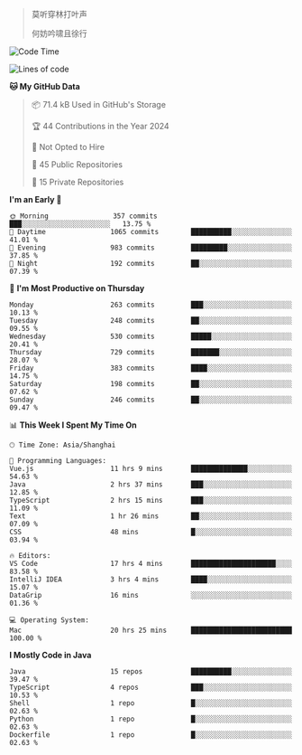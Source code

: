 > 莫听穿林打叶声
> 
> 何妨吟啸且徐行

<!-- ![Github Stats](https://github-readme-stats.vercel.app/api?username=catch6&count_private=true&show_icons=true&theme=gruvbox) -->

<!-- ![Top Langs](https://github-readme-stats.vercel.app/api/top-langs/?username=catch6&layout=compact) -->

<!--START_SECTION:waka-->
![Code Time](http://img.shields.io/badge/Code%20Time-1%2C513%20hrs%2056%20mins-blue)

![Lines of code](https://img.shields.io/badge/From%20Hello%20World%20I%27ve%20Written-9.4%20million%20lines%20of%20code-blue)

**🐱 My GitHub Data** 

> 📦 71.4 kB Used in GitHub's Storage 
 > 
> 🏆 44 Contributions in the Year 2024
 > 
> 🚫 Not Opted to Hire
 > 
> 📜 45 Public Repositories 
 > 
> 🔑 15 Private Repositories 
 > 
**I'm an Early 🐤** 

```text
🌞 Morning                357 commits         ███░░░░░░░░░░░░░░░░░░░░░░   13.75 % 
🌆 Daytime                1065 commits        ██████████░░░░░░░░░░░░░░░   41.01 % 
🌃 Evening                983 commits         █████████░░░░░░░░░░░░░░░░   37.85 % 
🌙 Night                  192 commits         ██░░░░░░░░░░░░░░░░░░░░░░░   07.39 % 
```
📅 **I'm Most Productive on Thursday** 

```text
Monday                   263 commits         ███░░░░░░░░░░░░░░░░░░░░░░   10.13 % 
Tuesday                  248 commits         ██░░░░░░░░░░░░░░░░░░░░░░░   09.55 % 
Wednesday                530 commits         █████░░░░░░░░░░░░░░░░░░░░   20.41 % 
Thursday                 729 commits         ███████░░░░░░░░░░░░░░░░░░   28.07 % 
Friday                   383 commits         ████░░░░░░░░░░░░░░░░░░░░░   14.75 % 
Saturday                 198 commits         ██░░░░░░░░░░░░░░░░░░░░░░░   07.62 % 
Sunday                   246 commits         ██░░░░░░░░░░░░░░░░░░░░░░░   09.47 % 
```


📊 **This Week I Spent My Time On** 

```text
🕑︎ Time Zone: Asia/Shanghai

💬 Programming Languages: 
Vue.js                   11 hrs 9 mins       ██████████████░░░░░░░░░░░   54.63 % 
Java                     2 hrs 37 mins       ███░░░░░░░░░░░░░░░░░░░░░░   12.85 % 
TypeScript               2 hrs 15 mins       ███░░░░░░░░░░░░░░░░░░░░░░   11.09 % 
Text                     1 hr 26 mins        ██░░░░░░░░░░░░░░░░░░░░░░░   07.09 % 
CSS                      48 mins             █░░░░░░░░░░░░░░░░░░░░░░░░   03.94 % 

🔥 Editors: 
VS Code                  17 hrs 4 mins       █████████████████████░░░░   83.58 % 
IntelliJ IDEA            3 hrs 4 mins        ████░░░░░░░░░░░░░░░░░░░░░   15.07 % 
DataGrip                 16 mins             ░░░░░░░░░░░░░░░░░░░░░░░░░   01.36 % 

💻 Operating System: 
Mac                      20 hrs 25 mins      █████████████████████████   100.00 % 
```

**I Mostly Code in Java** 

```text
Java                     15 repos            ██████████░░░░░░░░░░░░░░░   39.47 % 
TypeScript               4 repos             ███░░░░░░░░░░░░░░░░░░░░░░   10.53 % 
Shell                    1 repo              █░░░░░░░░░░░░░░░░░░░░░░░░   02.63 % 
Python                   1 repo              █░░░░░░░░░░░░░░░░░░░░░░░░   02.63 % 
Dockerfile               1 repo              █░░░░░░░░░░░░░░░░░░░░░░░░   02.63 % 
```




<!--END_SECTION:waka-->
